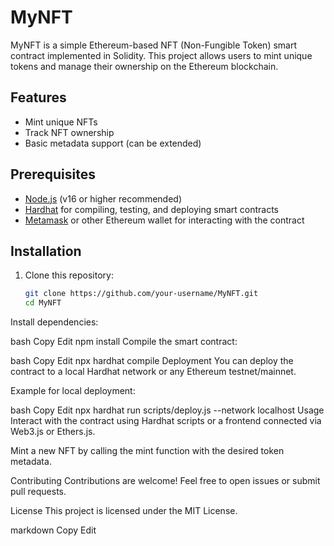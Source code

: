 # MyNFT

MyNFT is a simple Ethereum-based NFT (Non-Fungible Token) smart contract implemented in Solidity. This project allows users to mint unique tokens and manage their ownership on the Ethereum blockchain.

## Features

- Mint unique NFTs
- Track NFT ownership
- Basic metadata support (can be extended)

## Prerequisites

- [Node.js](https://nodejs.org/) (v16 or higher recommended)
- [Hardhat](https://hardhat.org/) for compiling, testing, and deploying smart contracts
- [Metamask](https://metamask.io/) or other Ethereum wallet for interacting with the contract

## Installation

1. Clone this repository:
   ```bash
   git clone https://github.com/your-username/MyNFT.git
   cd MyNFT
Install dependencies:

bash
Copy
Edit
npm install
Compile the smart contract:

bash
Copy
Edit
npx hardhat compile
Deployment
You can deploy the contract to a local Hardhat network or any Ethereum testnet/mainnet.

Example for local deployment:

bash
Copy
Edit
npx hardhat run scripts/deploy.js --network localhost
Usage
Interact with the contract using Hardhat scripts or a frontend connected via Web3.js or Ethers.js.

Mint a new NFT by calling the mint function with the desired token metadata.

Contributing
Contributions are welcome! Feel free to open issues or submit pull requests.

License
This project is licensed under the MIT License.

markdown
Copy
Edit
